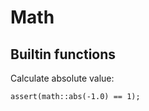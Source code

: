 # Math

## Builtin functions

Calculate absolute value:

```µCAD,abs
assert(math::abs(-1.0) == 1);
```
